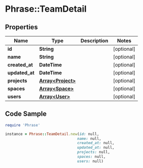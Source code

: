 # Phrase::TeamDetail

## Properties

Name | Type | Description | Notes
------------ | ------------- | ------------- | -------------
**id** | **String** |  | [optional] 
**name** | **String** |  | [optional] 
**created_at** | **DateTime** |  | [optional] 
**updated_at** | **DateTime** |  | [optional] 
**projects** | [**Array&lt;Project&gt;**](Project.md) |  | [optional] 
**spaces** | [**Array&lt;Space&gt;**](Space.md) |  | [optional] 
**users** | [**Array&lt;User&gt;**](User.md) |  | [optional] 

## Code Sample

```ruby
require 'Phrase'

instance = Phrase::TeamDetail.new(id: null,
                                 name: null,
                                 created_at: null,
                                 updated_at: null,
                                 projects: null,
                                 spaces: null,
                                 users: null)
```


